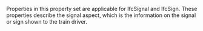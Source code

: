Properties in this property set are applicable for IfcSignal and IfcSign. These properties describe the signal aspect, which is the information on the signal or sign shown to the train driver.

